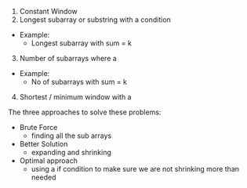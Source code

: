 1. Constant Window
2. Longest subarray or substring with a condition
 - Example:
    - Longest subarray with sum = k
3. Number of subarrays where a <condition>
 - Example:
    - No of subarrays with sum = k
4. Shortest / minimum window with a <condition>

The three approaches to solve these problems:
 - Brute Force
    - finding all the sub arrays
 - Better Solution
    - expanding and shrinking
 - Optimal approach
    - using a if condition to make sure we are not shrinking more than needed
